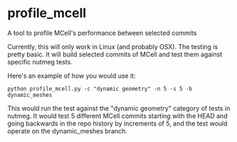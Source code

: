 # profile_mcell
A tool to profile MCell's performance between selected commits

Currently, this will only work in Linux (and probably OSX). The testing is pretty basic. It will build selected commits of MCell and test them against specific nutmeg tests.

Here's an example of how you would use it:

    python profile_mcell.py -c "dynamic geometry" -n 5 -s 5 -b dynamic_meshes

This would run the test against the "dynamic geometry" category of tests in nutmeg. It would test 5 different MCell commits starting with the HEAD and going backwards in the repo history by increments of 5, and the test would operate on the dynamic_meshes branch.
